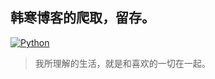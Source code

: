 ## 韩寒博客的爬取，留存。

[![Python](https://img.shields.io/pypi/pyversions/tensorflow.svg?style=plastic)](https://badge.fury.io/py/tensorflow)


> 我所理解的生活，就是和喜欢的一切在一起。
